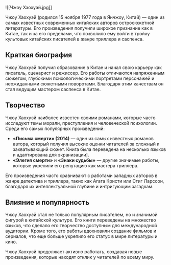 ![[Чжоу Хаохуэй.jpg]]

Чжоу Хаохуэй (родился 15 ноября 1977 года в Янчжоу, Китай) — один из самых известных современных китайских авторов остросюжетной литературы. Его произведения получили широкое признание как в Китае, так и за его пределами, что позволило ему войти в тройку культовых китайских писателей в жанре триллера и саспенса.

## **Краткая биография**
Чжоу Хаохуэй получил образование в Китае и начал свою карьеру как писатель, сценарист и режиссер. Его работы отличаются напряженным сюжетом, глубокими психологическими портретами персонажей и неожиданными сюжетными поворотами. Благодаря этим качествам он стал ведущим мастером саспенса в Китае.

## **Творчество**
Чжоу Хаохуэй наиболее известен своими романами, которые часто исследуют темы морали, преступления и человеческой психологии. Среди его самых популярных произведений:

- **«Письма смерти» (2014)** — один из самых известных романов автора, который получил высокие оценки читателей за сложный и захватывающий сюжет. Книга была переведена на несколько языков и адаптирована для экранизации].
- **«Элегия смерти»** и **«Знаки судьбы»** — другие значимые работы, которые укрепили его репутацию как мастера триллера.

Его произведения часто сравнивают с работами западных авторов в жанре детектива и триллера, таких как Агата Кристи или Стиг Ларссон, благодаря их интеллектуальной глубине и интригующим загадкам.

## **Влияние и популярность**
Чжоу Хаохуэй стал не только популярным писателем, но и значимой фигурой в китайской культуре. Его книги переведены на множество языков, что сделало его творчество доступным для международной аудитории. Кроме того, его работы вдохновили создание фильмов и сериалов, что еще больше укрепило его статус в мире литературы и кино.

Чжоу Хаохуэй продолжает активно работать, создавая новые произведения, которые находят отклик у читателей по всему миру.